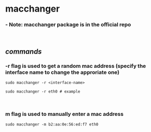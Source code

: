 # macchanger
### - Note: macchanger package is in the official repo

<br>

## **_commands_** 

### -r flag is used to get a random mac address (specify the interface name to change the approriate one)
```sudo macchanger -r <interface-name>```

```sudo macchanger -r eth0 # example```

<br>

### m flag is used to manually enter a mac address
```sudo macchanger -m b2:aa:0e:56:ed:f7 eth0```

<br>
